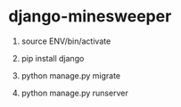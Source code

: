 # django-minesweeper

1. source ENV/bin/activate

2. pip install django

3. python manage.py migrate

4. python manage.py runserver
